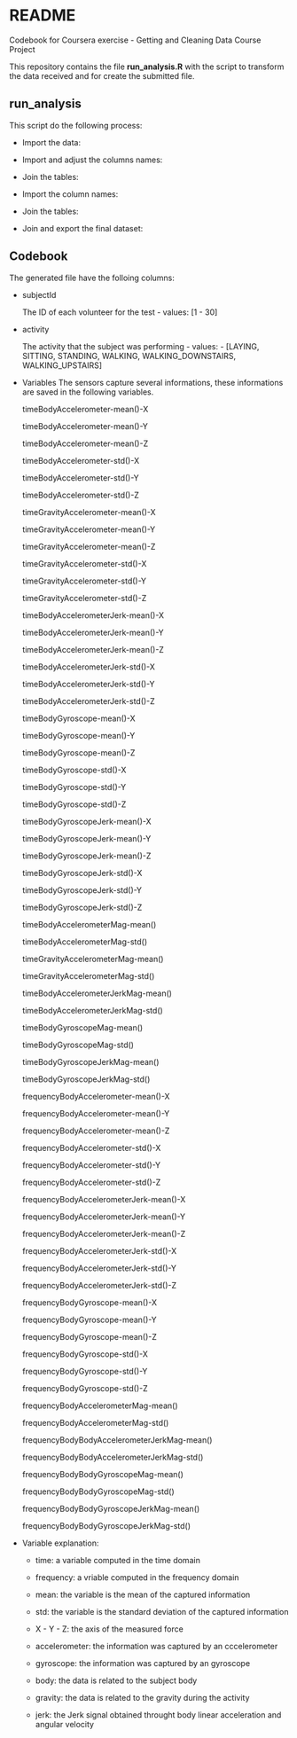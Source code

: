 # README
Codebook for Coursera exercise - Getting and Cleaning Data Course Project

This repository contains the file **run_analysis.R** with the script to transform the data received and for create the submitted file.

## run_analysis

This script do the following process:
- Import the data:

- Import and adjust the columns names:

- Join the tables:

- Import the column names:

- Join the tables:

- Join and export the final dataset:

## Codebook
The generated file have the folloing columns:

- subjectId

    The ID of each volunteer for the test - values: \[1 - 30\]

- activity

    The activity that the subject was performing - values: - \[LAYING, SITTING, STANDING, WALKING, WALKING_DOWNSTAIRS, WALKING_UPSTAIRS\]


- Variables
The sensors capture several informations, these informations are saved in the following variables.

    timeBodyAccelerometer-mean()-X

    timeBodyAccelerometer-mean()-Y

    timeBodyAccelerometer-mean()-Z

    timeBodyAccelerometer-std()-X

    timeBodyAccelerometer-std()-Y

    timeBodyAccelerometer-std()-Z

    timeGravityAccelerometer-mean()-X

    timeGravityAccelerometer-mean()-Y

    timeGravityAccelerometer-mean()-Z

    timeGravityAccelerometer-std()-X

    timeGravityAccelerometer-std()-Y

    timeGravityAccelerometer-std()-Z

    timeBodyAccelerometerJerk-mean()-X

    timeBodyAccelerometerJerk-mean()-Y

    timeBodyAccelerometerJerk-mean()-Z

    timeBodyAccelerometerJerk-std()-X

    timeBodyAccelerometerJerk-std()-Y

    timeBodyAccelerometerJerk-std()-Z

    timeBodyGyroscope-mean()-X

    timeBodyGyroscope-mean()-Y

    timeBodyGyroscope-mean()-Z

    timeBodyGyroscope-std()-X

    timeBodyGyroscope-std()-Y

    timeBodyGyroscope-std()-Z

    timeBodyGyroscopeJerk-mean()-X

    timeBodyGyroscopeJerk-mean()-Y

    timeBodyGyroscopeJerk-mean()-Z

    timeBodyGyroscopeJerk-std()-X

    timeBodyGyroscopeJerk-std()-Y

    timeBodyGyroscopeJerk-std()-Z

    timeBodyAccelerometerMag-mean()

    timeBodyAccelerometerMag-std()

    timeGravityAccelerometerMag-mean()

    timeGravityAccelerometerMag-std()

    timeBodyAccelerometerJerkMag-mean()

    timeBodyAccelerometerJerkMag-std()

    timeBodyGyroscopeMag-mean()

    timeBodyGyroscopeMag-std()

    timeBodyGyroscopeJerkMag-mean()

    timeBodyGyroscopeJerkMag-std()

    frequencyBodyAccelerometer-mean()-X

    frequencyBodyAccelerometer-mean()-Y

    frequencyBodyAccelerometer-mean()-Z

    frequencyBodyAccelerometer-std()-X

    frequencyBodyAccelerometer-std()-Y

    frequencyBodyAccelerometer-std()-Z

    frequencyBodyAccelerometerJerk-mean()-X

    frequencyBodyAccelerometerJerk-mean()-Y

    frequencyBodyAccelerometerJerk-mean()-Z

    frequencyBodyAccelerometerJerk-std()-X

    frequencyBodyAccelerometerJerk-std()-Y

    frequencyBodyAccelerometerJerk-std()-Z

    frequencyBodyGyroscope-mean()-X

    frequencyBodyGyroscope-mean()-Y

    frequencyBodyGyroscope-mean()-Z

    frequencyBodyGyroscope-std()-X

    frequencyBodyGyroscope-std()-Y

    frequencyBodyGyroscope-std()-Z

    frequencyBodyAccelerometerMag-mean()

    frequencyBodyAccelerometerMag-std()

    frequencyBodyBodyAccelerometerJerkMag-mean()

    frequencyBodyBodyAccelerometerJerkMag-std()

    frequencyBodyBodyGyroscopeMag-mean()

    frequencyBodyBodyGyroscopeMag-std()

    frequencyBodyBodyGyroscopeJerkMag-mean()

    frequencyBodyBodyGyroscopeJerkMag-std()

- Variable explanation:
    - time: a variable computed in the time domain
    - frequency: a vriable computed in the frequency domain
    
    - mean: the variable is the mean of the captured information
    - std: the variable is the standard deviation of the captured information
    
    - X - Y - Z: the axis of the measured force
    
    - accelerometer: the information was captured by an cccelerometer
    - gyroscope: the information was captured by an gyroscope
    
    - body: the data is related to the subject body
    - gravity: the data is related to the gravity during the activity
    
    - jerk: the Jerk signal obtained throught body linear acceleration and angular velocity
